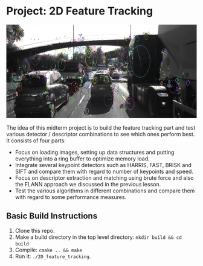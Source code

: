 # Project: 2D Feature Tracking

<img src="images/keypoints.png" width="820" height="248" />

The idea of this midterm project is to build the feature tracking part and test various detector / descriptor combinations to see which ones perform best. It consists of four parts:

* Focus on loading images, setting up data structures and putting everything into a ring buffer to optimize memory load. 
* Integrate several keypoint detectors such as HARRIS, FAST, BRISK and SIFT and compare them with regard to number of keypoints and speed. 
* Focus on descriptor extraction and matching using brute force and also the FLANN approach we discussed in the previous lesson. 
* Test the various algorithms in different combinations and compare them with regard to some performance measures. 

## Basic Build Instructions

1. Clone this repo.
2. Make a build directory in the top level directory: `mkdir build && cd build`
3. Compile: `cmake .. && make`
4. Run it: `./2D_feature_tracking`.

